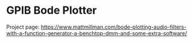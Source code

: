 # GPIB Bode Plotter

Project page:
https://www.mattmillman.com/bode-plotting-audio-filters-with-a-function-generator-a-benchtop-dmm-and-some-extra-software/
